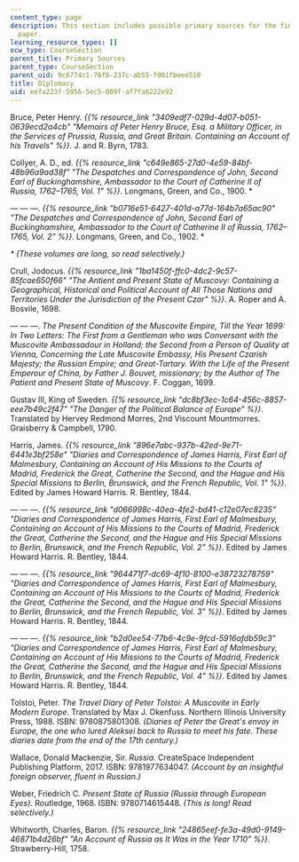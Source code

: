 ```yaml
---
content_type: page
description: This section includes possible primary sources for the final research
  paper.
learning_resource_types: []
ocw_type: CourseSection
parent_title: Primary Sources
parent_type: CourseSection
parent_uid: 9c6774c1-76f8-237c-ab55-f001fbeee510
title: Diplomacy
uid: eefa223f-5956-5ec5-009f-af7fa6222e92
---
```


Bruce, Peter Henry. _{{% resource_link "3409edf7-029d-4d07-b051-0639ecd2a4cb" "Memoirs of Peter Henry Bruce, Esq. a Military Officer, in the Services of Prussia, Russia, and Great Britain. Containing an Account of his Travels" %}}_. J. and R. Byrn, 1783.

Collyer, A. D., ed. _{{% resource_link "c649e865-27d0-4e59-84bf-48b96a9ad38f" "The Despatches and Correspondence of John, Second Earl of Buckinghamshire, Ambassador to the Court of Catherine II of Russia, 1762–1765, Vol. 1" %}}_. Longmans, Green, and Co., 1900. \*

— — —. _{{% resource_link "b0716e51-6427-401d-a77d-164b7a65ac90" "The Despatches and Correspondence of John, Second Earl of Buckinghamshire, Ambassador to the Court of Catherine II of Russia, 1762–1765, Vol. 2" %}}_. Longmans, Green, and Co., 1902. \*

_\* (These volumes are long, so read selectively.)_

Crull, Jodocus. _{{% resource_link "1ba1450f-ffc0-4dc2-9c57-85fcae650f66" "The Antient and Present State of Muscovy: Containing a Geographical, Historical and Political Account of All Those Nations and Territories Under the Jurisdiction of the Present Czar" %}}_. A. Roper and A. Bosvile, 1698.  

— — —. _The Present Condition of the Muscovite Empire, Till the Year 1699: In Two Letters: The First from a Gentleman who was Conversant with the Muscovite Ambassadour in Holland; the Second from a Person of Quality at Vienna, Concerning the Late Muscovite Embassy, His Present Czarish Majesty; the Russian Empire; and Great-Tartary. With the Life of the Present Emperour of China, by Father J. Bouvet, missionary; by the Author of The Patient and Present State of Muscovy_. F. Coggan, 1699.

Gustav III, King of Sweden. _{{% resource_link "dc8bf3ec-1c64-456c-8857-eee7b49c2f47" "The Danger of the Political Balance of Europe" %}}_. Translated by Hervey Redmond Morres, 2nd Viscount Mountmorres. Graisberry & Campbell, 1790.

Harris, James. _{{% resource_link "896e7abc-937b-42ed-9e71-6441e3bf258e" "Diaries and Correspondence of James Harris, First Earl of Malmesbury, Containing an Account of His Missions to the Courts of Madrid, Frederick the Great, Catherine the Second, and the Hague and His Special Missions to Berlin, Brunswick, and the French Republic, Vol. 1" %}}_. Edited by James Howard Harris. R. Bentley, 1844.

— — —. _{{% resource_link "d066998c-40ea-4fe2-bd41-c12e07ec8235" "Diaries and Correspondence of James Harris, First Earl of Malmesbury, Containing an Account of His Missions to the Courts of Madrid, Frederick the Great, Catherine the Second, and the Hague and His Special Missions to Berlin, Brunswick, and the French Republic, Vol. 2" %}}_. Edited by James Howard Harris. R. Bentley, 1844.

— — —. _{{% resource_link "964471f7-dc69-4f10-8100-e38723278759" "Diaries and Correspondence of James Harris, First Earl of Malmesbury, Containing an Account of His Missions to the Courts of Madrid, Frederick the Great, Catherine the Second, and the Hague and His Special Missions to Berlin, Brunswick, and the French Republic, Vol. 3" %}}_. Edited by James Howard Harris. R. Bentley, 1844.

— — —. _{{% resource_link "b2d0ee54-77b6-4c9e-9fcd-5916afdb59c3" "Diaries and Correspondence of James Harris, First Earl of Malmesbury, Containing an Account of His Missions to the Courts of Madrid, Frederick the Great, Catherine the Second, and the Hague and His Special Missions to Berlin, Brunswick, and the French Republic, Vol. 4" %}}_. Edited by James Howard Harris. R. Bentley, 1844.

Tolstoi, Peter. _The Travel Diary of Peter Tolstoi: A Muscovite in Early Modern Europe_. Translated by Max J. Okenfuss. Northern Illinois University Press, 1988. ISBN: 9780875801308. _(Diaries of Peter the Great's envoy in Europe, the one who lured Aleksei back to Russia to meet his fate. These diaries date from the end of the 17th century.)_

Wallace, Donald Mackenzie, Sir. _Russia._ CreateSpace Independent Publishing Platform, 2017. ISBN: 9781977634047. _(Account by an insightful foreign observer, fluent in Russian.)_

Weber, Friedrich C. _Present State of Russia (Russia through European Eyes)._ Routledge, 1968. ISBN: 9780714615448. _(This is long! Read selectively.)_

Whitworth, Charles, Baron. _{{% resource_link "24865eef-fe3a-49d0-9149-46871b4d26bf" "An Account of Russia as It Was in the Year 1710" %}}._ Strawberry-Hill, 1758.